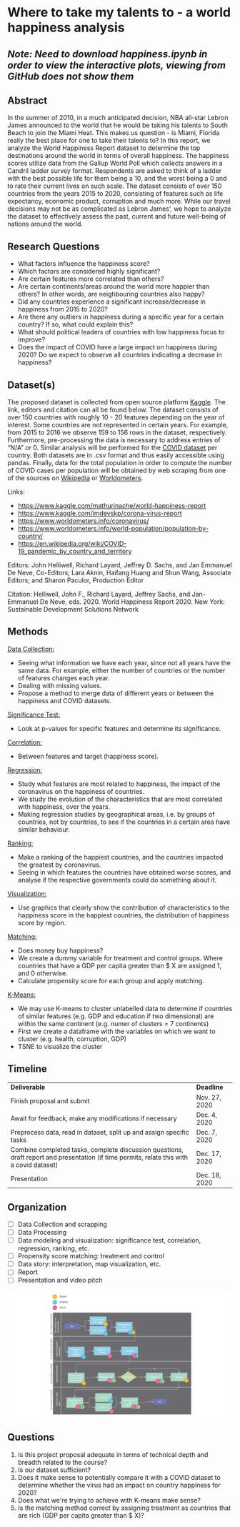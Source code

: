 # Where to take my talents to - a world happiness analysis

## *Note: Need to download happiness.ipynb in order to view the interactive plots, viewing from GitHub does not show them*

## Abstract

In the summer of 2010, in a much anticipated decision, NBA all-star Lebron James announced to the world that he would be taking his talents to South Beach to join the Miami Heat. This makes us question - is Miami, Florida really the best place for one to take their talents to? In this report, we analyze the World Happiness Report dataset to determine the top destinations around the world in terms of overall happiness. The happiness scores utilize data from the Gallup World Poll which collects answers in a Candril ladder survey format. Respondents are asked to think of a ladder with the best possible life for them being a 10, and the worst being a 0 and to rate their current lives on such scale. The dataset consists of over 150 countries from the years 2015 to 2020, consisting of features such as life expectancy, economic product, corruption and much more. While our travel decisions may not be as complicated as Lebron James’, we hope to analyze the dataset to effectively assess the past, current and future well-being of nations around the world.

## Research Questions

* What factors influence the happiness score?
* Which factors are considered highly significant?
* Are certain features more correlated than others?
* Are certain continents/areas around the world more happier than others? In other words, are neighbouring countries also happy?
* Did any countries experience a significant increase/decrease in happiness from 2015 to 2020?
* Are there any outliers in happiness during a specific year for a certain country? If so, what could explain this?
* What should political leaders of countries with low happiness focus to improve?
* Does the impact of COVID have a large impact on happiness during 2020? Do we expect to observe all countries indicating a decrease in happiness?

## Dataset(s)

The proposed dataset is collected from open source platform [Kaggle](https://www.kaggle.com/mathurinache/world-happiness-report). The link, editors and citation can all be found below. The dataset consists of over 150 countries with roughly 10 - 20 features depending on the year of interest. Some countries are not represented in certain years. For example, from 2015 to 2016 we observe 159 to 156 rows in the dataset, respectively. Furthermore, pre-processing the data is necessary to address entries of “N/A” or 0. Similar analysis will be performed for the [COVID dataset](https://www.kaggle.com/imdevskp/corona-virus-report) per country. Both datasets are in .csv format and thus easily accessible using pandas. Finally, data for the total population in order to compute the number of COVID cases per population will be obtained by web scraping from one of the sources on [Wikipedia](https://en.wikipedia.org/wiki/COVID-19_pandemic_by_country_and_territory) or [Worldometers](https://www.worldometers.info/world-population/population-by-country/).

Links:

* https://www.kaggle.com/mathurinache/world-happiness-report
* https://www.kaggle.com/imdevskp/corona-virus-report
* https://www.worldometers.info/coronavirus/
* https://www.worldometers.info/world-population/population-by-country/
* https://en.wikipedia.org/wiki/COVID-19_pandemic_by_country_and_territory


Editors:
John Helliwell, Richard Layard, Jeffrey D. Sachs, and Jan Emmanuel De Neve, Co-Editors; Lara Aknin, Haifang Huang and Shun Wang, Associate Editors; and Sharon Paculor, Production Editor
 
Citation:
Helliwell, John F., Richard Layard, Jeffrey Sachs, and Jan-Emmanuel De Neve, eds. 2020. World Happiness Report 2020. New York: Sustainable Development Solutions Network


## Methods

<p style="text-decoration: underline"> Data Collection:</p>

* Seeing what information we have each year, since not all years have the same data. For example, either the number of countries or the number of features changes each year.
* Dealing with missing values.
* Propose a method to merge data of different years or between the happiness and COVID datasets.
 <p style="text-decoration: underline"> Significance Test: </p>

* Look at p-values for specific features and determine its significance.
 <p style="text-decoration: underline"> Correlation: </p>

* Between features and target (happiness score).
 <p style="text-decoration: underline"> Regression: </p>

* Study what features are most related to happiness, the impact of the coronavirus on the happiness of countries.
* We study the evolution of the characteristics that are most correlated with happiness, over the years. 
* Making regression studies by geographical areas, i.e. by groups of countries, not by countries, to see if the countries in a certain area have similar behaviour.
 <p style="text-decoration: underline"> Ranking: </p>

* Make a ranking of the happiest countries, and the countries impacted the greatest by coronavirus.
* Seeing in which features the countries have obtained worse scores, and analyse if the respective governments could do something about it.
 <p style="text-decoration: underline"> Visualization: </p>

* Use graphics that clearly show the contribution of characteristics to the happiness score in the happiest countries, the distribution of happiness score by region.
 <p style="text-decoration: underline"> Matching: </p>

* Does money buy happiness?
* We create a dummy variable for treatment and control groups. Where countries that have a GDP per capita greater than $ X are assigned 1, and 0 otherwise.
* Calculate propensity score for each group and apply matching.

<p style="text-decoration:underline"> K-Means: </p>

* We may use K-means to cluster unlabelled data to determine if countries of similar features (e.g. GDP and education if two dimensional) are within the same continent (e.g. numer of clusters = 7 continents)
* First we create a dataframe with the variables on which we want to cluster (e.g. health, corruption, GDP)
* TSNE to visualize the cluster


## Timeline

<table>
  <tr>
   <td><strong>Deliverable</strong>
   </td>
   <td><strong>Deadline</strong>
   </td>
  </tr>
  <tr>
   <td>Finish proposal and submit
   </td>
   <td>Nov. 27, 2020
   </td>
  </tr>
  <tr>
   <td>Await for feedback, make any modifications if necessary
   </td>
   <td>Dec. 4, 2020
   </td>
  </tr>
  <tr>
   <td>Preprocess data, read in dataset, split up and assign specific tasks
   </td>
   <td>Dec. 7, 2020
   </td>
  </tr>
  <tr>
   <td>Combine completed tasks, complete discussion questions, draft report and presentation (if time permits, relate this with a covid dataset)
   </td>
   <td>Dec. 17, 2020
   </td>
  </tr>
  <tr>
   <td>Presentation
   </td>
   <td>Dec. 18, 2020
   </td>
  </tr>
</table>

## Organization

- [ ] Data Collection and scrapping
- [ ] Data Processing
- [ ] Data modeling and visualization: significance test, correlation, regression, ranking, etc.
- [ ] Propensity score matching: treatment and control
- [ ] Data story: interpretation, map visualization, etc.
- [ ] Report
- [ ] Presentation and video pitch

![](assets/ada-p3-organization.png)


## Questions

1. Is this project proposal adequate in terms of technical depth and breadth related to the course?
2. Is our dataset sufficient?
3. Does it make sense to potentially compare it with a COVID dataset to determine whether the virus had an impact on country happiness for 2020?
4. Does what we're trying to achieve with K-means make sense?
5. Is the matching method correct by assigning treatment as countries that are rich (GDP per capita greater than $ X)?

